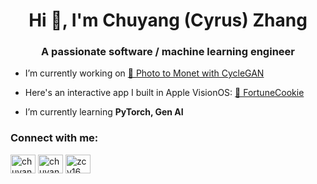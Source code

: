 <h1 align="center">Hi 👋, I'm Chuyang (Cyrus) Zhang</h1>
<h3 align="center">A passionate software / machine learning engineer</h3>

- I’m currently working on [🎨 Photo to Monet with CycleGAN](https://github.com/chuyangzh/Photo2Monet)

- Here's an interactive app I built in Apple VisionOS: [🥽 FortuneCookie](https://github.com/chuyangzh/FortuneCookieVisionPro)

- I’m currently learning **PyTorch, Gen AI**


<h3 align="left">Connect with me:</h3>
<p align="left">
<a href="https://linkedin.com/in/chuyang-cyrus-zhang" target="blank"><img align="center" src="https://raw.githubusercontent.com/rahuldkjain/github-profile-readme-generator/master/src/images/icons/Social/linked-in-alt.svg" alt="chuyang-cyrus-zhang" height="30" width="40" /></a>
<a href="https://kaggle.com/chuyangzhang" target="blank"><img align="center" src="https://raw.githubusercontent.com/rahuldkjain/github-profile-readme-generator/master/src/images/icons/Social/kaggle.svg" alt="chuyangzhang" height="30" width="40" /></a>
<a href="https://www.leetcode.com/zcy16" target="blank"><img align="center" src="https://raw.githubusercontent.com/rahuldkjain/github-profile-readme-generator/master/src/images/icons/Social/leet-code.svg" alt="zcy16" height="30" width="40" /></a>
</p>

